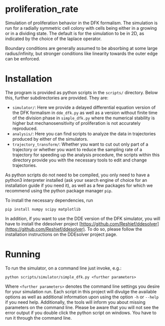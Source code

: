 # proliferation_rate

Simulation of proliferation behavior in the DFK formalism.
The simulation is run for a radially symmetric cell colony with cells being either in a growing or in a dividing state. 
The default is for the simulation to be in 2D, as indicated by the choice of the laplace operator. 

Boundary conditions are generally assumed to be absorbing at some large radius/infinity, but stronger conditions like linearity towards the outer edge can be enforced. 

# Installation 

The program is provided as python scripts in the `scripts/` directory. 
Below this, further subdirectories are provided. They are:

- `simulator/`: Here we provide a delayed differential equation version of the DFK formalism in `dde_dfk.py` as well as a version without finite time of the division phase in `simple_dfk.py` where the numerical stability is higher but mechanosensitivity of proliferation is not accurately reproduced. 
- `analysis/`: Here you can find scripts to analyze the data in trajectories produced by either of the simulators.
- `trajectory_transform/`: Whether you want to cut out only part of a trajectory or whether you want to reduce the sampling rate of a trajectory for speeding up the analysis procedure, the scripts within this directory provide you with the necessary tools to edit and change trajectories.

As python scripts do not need to be compiled, you only need to have a python3 interpreter installed (ask your search engine of choice for an installation guide if you need it), as well as a few packages for which we recommend using the python package manager `pip`. 

To install the necessary dependencies, run 

```pip install numpy scipy matplotlib```

In addition, if you want to use the DDE version of the DFK simulator, you will have to install the ddesolver project [https://github.com/Reshief/ddesolver](https://github.com/Reshief/ddesolver). To do so, please follow the installation instructions on the DDEsolver project page. 

# Running

To run the simulator, on a command line just invoke, e.g.:

```python scripts/simulator/simple_dfk.py <further parameters>```

Where `<further parameters>`  denotes the command line settings you desire for your simulation run. 
Each script in this project will divulge the available options as well as additional information upon using the option `-h` or `--help` if you need help. 
Additionally, the tools will inform you about missing parameters on the command line. Please be aware that you will not see the error output if you double click the python script on windows. You have to run it through the command line.